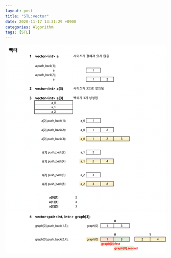 ```yaml
---
layout: post
title: "STL:vector"
date: 2020-11-17 13:31:29 +0900
categories: Algorithm
tags: [STL]
---
```


<img src="/assets/images/66-1.png" style="zoom:52%;"  />
<br/>
<img src="/assets/images/66-2.png" style="zoom:52%;"  />
<br/>
